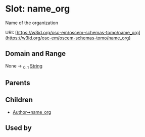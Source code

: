 
# Slot: name_org

Name of the organization

URI: [https://w3id.org/osc-em/oscem-schemas-tomo/name_org](https://w3id.org/osc-em/oscem-schemas-tomo/name_org)


## Domain and Range

None &#8594;  <sub>0..1</sub> [String](types/String.md)

## Parents


## Children

 *  [Author➞name_org](Author_name_org.md)

## Used by

